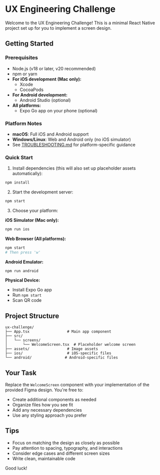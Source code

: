 # UX Engineering Challenge

Welcome to the UX Engineering Challenge! This is a minimal React Native project set up for you to implement a screen design.

## Getting Started

### Prerequisites
- Node.js (v18 or later, v20 recommended)
- npm or yarn
- **For iOS development (Mac only):**
  - Xcode
  - CocoaPods
- **For Android development:**
  - Android Studio (optional)
- **All platforms:**
  - Expo Go app on your phone (optional)

### Platform Notes
- **macOS**: Full iOS and Android support
- **Windows/Linux**: Web and Android only (no iOS simulator)
- See [TROUBLESHOOTING.md](./TROUBLESHOOTING.md) for platform-specific guidance

### Quick Start

1. Install dependencies (this will also set up placeholder assets automatically):
```bash
npm install
```

2. Start the development server:
```bash
npm start
```

3. Choose your platform:

**iOS Simulator (Mac only):**
```bash
npm run ios
```

**Web Browser (All platforms):**
```bash
npm start
# Then press 'w'
```

**Android Emulator:**
```bash
npm run android
```

**Physical Device:**
- Install Expo Go app
- Run `npm start`
- Scan QR code

## Project Structure

```
ux-challenge/
├── App.tsx                 # Main app component
├── src/
│   └── screens/
│       └── WelcomeScreen.tsx  # Placeholder welcome screen
├── assets/                 # Image assets
├── ios/                    # iOS-specific files
└── android/               # Android-specific files
```

## Your Task

Replace the `WelcomeScreen` component with your implementation of the provided Figma design. You're free to:
- Create additional components as needed
- Organize files how you see fit
- Add any necessary dependencies
- Use any styling approach you prefer

## Tips
- Focus on matching the design as closely as possible
- Pay attention to spacing, typography, and interactions
- Consider edge cases and different screen sizes
- Write clean, maintainable code

Good luck!